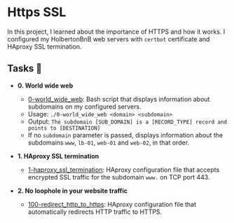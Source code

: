 # Https SSL

In this project, I learned about the importance of HTTPS and how it works. I
configured my HolbertonBnB web servers with `certbot` certificate and HAproxy
SSL termination.

## Tasks :page_with_curl:

* **0. World wide web**
  * [0-world_wide_web](./0-world_wide_web): Bash script that displays
  information about subdomains on my configured servers.
  * Usage: `./0-world_wide_web <domain> <subdomain>`
  * Output: `The subdomain [SUB_DOMAIN] is a [RECORD_TYPE] record and
  points to [DESTINATION]`
  * If no `subdomain` parameter is passed, displays information about the
  subdomains `www`, `lb-01`, `web-01` and `web-02`, in that order.

* **1. HAproxy SSL termination**
  * [1-haproxy_ssl_termination](./1-haproxy_ssl_termination): HAproxy
  configuration file that accepts encrypted SSL traffic for the subdomain
  `www.` on TCP port 443.

* **2. No loophole in your website traffic**
  * [100-redirect_http_to_https](./100-redirect_http_to_https): HAproxy
  configuration file that automatically redirects HTTP traffic to HTTPS.

